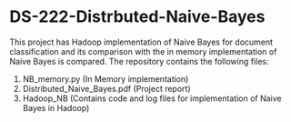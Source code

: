 # DS-222-Distrbuted-Naive-Bayes

This project has Hadoop implementation of Naive Bayes for document classification and its comparison with the in memory implementation of Naive Bayes is compared. The repository contains the following files: </br>
1. NB_memory.py (In Memory implementation)</br>
2. Distributed_Naive_Bayes.pdf (Project report)</br>
3. Hadoop_NB (Contains code and log files for implementation of Naive Bayes in Hadoop)
